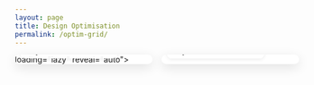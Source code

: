 ```yaml
---
layout: page
title: Design Optimisation
permalink: /optim-grid/
---
```


<!-- model-viewer runtime -->
<script type="module" src="https://unpkg.com/@google/model-viewer@latest/dist/model-viewer.min.js"></script>
<script nomodule src="https://unpkg.com/@google/model-viewer@latest/dist/model-viewer-legacy.js"></script>

<style>
  .grid {
    display: grid;
    grid-template-columns: repeat(4, 1fr);
    gap: 16px;
  }
  @media (max-width: 1200px) { .grid { grid-template-columns: repeat(2, 1fr); } }
  @media (max-width: 700px)  { .grid { grid-template-columns: 1fr; } }

  .tile {
    position: relative;
    background: #ffffff;         /* white */
    border-radius: 14px;
    overflow: hidden;
    box-shadow: 0 6px 20px rgba(0,0,0,.12);
  }
  .tile model-viewer {
    width: 100%;
    height: 260px;               /* adjust as you like */
    background: #ffffff;         /* white canvas */
    outline: none;
  }
  .caption {
    position: absolute;
    left: 10px; bottom: 10px;
    padding: 6px 10px;
    background: rgba(255,255,255,.92);
    color: #111;
    font: 600 13px/1.2 system-ui, -apple-system, Segoe UI, Roboto, sans-serif;
    border-radius: 8px;
    letter-spacing: .2px;
    box-shadow: 0 2px 6px rgba(0,0,0,.08);
  }
  .caption .meta { opacity: .85; font-weight: 500; }
</style>

<div class="grid">

  <!-- Repeat for eight populations -->
  <div class="tile" data-meta="{{ '/assets/flow/pop_00_meta.json' | relative_url }}">
    <model-viewer
      src="{{ '/assets/flow/pop_00_opt.glb' | relative_url }}"
      autoplay
      camera-controls
      disable-zoom
      disable-pan
      interaction-prompt="none"
      exposure="1"
      shadow-intensity="0"
      animation-name="frames"
      camera-orbit="180deg 75deg auto"  <!-- same feel as your working single viewer -->
      loading="lazy"
      reveal="auto">
    </model-viewer>
    <div class="caption">Pop 00 — <span class="meta">Gen <span class="gen">—</span> • Cd <span class="cd">—</span></span></div>
  </div>

  <div class="tile" data-meta="{{ '/assets/flow/pop_01_meta.json' | relative_url }}">
    <model-viewer src="{{ '/assets/flow/pop_01_opt.glb' | relative_url }}" autoplay camera-controls disable-zoom disable-pan
      interaction-prompt="none" exposure="1" shadow-intensity="0" animation-name="frames"
      camera-orbit="180deg 75deg auto" loading="lazy" reveal="auto"></model-viewer>
    <div class="caption">Pop 01 — <span class="meta">Gen <span class="gen">—</span> • Cd <span class="cd">—</span></span></div>
  </div>

  <div class="tile" data-meta="{{ '/assets/flow/pop_02_meta.json' | relative_url }}">
    <model-viewer src="{{ '/assets/flow/pop_02_opt.glb' | relative_url }}" autoplay camera-controls disable-zoom disable-pan
      interaction-prompt="none" exposure="1" shadow-intensity="0" animation-name="frames"
      camera-orbit="180deg 75deg auto" loading="lazy" reveal="auto"></model-viewer>
    <div class="caption">Pop 02 — <span class="meta">Gen <span class="gen">—</span> • Cd <span class="cd">—</span></span></div>
  </div>

  <div class="tile" data-meta="{{ '/assets/flow/pop_03_meta.json' | relative_url }}">
    <model-viewer src="{{ '/assets/flow/pop_03_opt.glb' | relative_url }}" autoplay camera-controls disable-zoom disable-pan
      interaction-prompt="none" exposure="1" shadow-intensity="0" animation-name="frames"
      camera-orbit="180deg 75deg auto" loading="lazy" reveal="auto"></model-viewer>
    <div class="caption">Pop 03 — <span class="meta">Gen <span class="gen">—</span> • Cd <span class="cd">—</span></span></div>
  </div>

  <div class="tile" data-meta="{{ '/assets/flow/pop_04_meta.json' | relative_url }}">
    <model-viewer src="{{ '/assets/flow/pop_04_opt.glb' | relative_url }}" autoplay camera-controls disable-zoom disable-pan
      interaction-prompt="none" exposure="1" shadow-intensity="0" animation-name="frames"
      camera-orbit="180deg 75deg auto" loading="lazy" reveal="auto"></model-viewer>
    <div class="caption">Pop 04 — <span class="meta">Gen <span class="gen">—</span> • Cd <span class="cd">—</span></span></div>
  </div>

  <div class="tile" data-meta="{{ '/assets/flow/pop_05_meta.json' | relative_url }}">
    <model-viewer src="{{ '/assets/flow/pop_05_opt.glb' | relative_url }}" autoplay camera-controls disable-zoom disable-pan
      interaction-prompt="none" exposure="1" shadow-intensity="0" animation-name="frames"
      camera-orbit="180deg 75deg auto" loading="lazy" reveal="auto"></model-viewer>
    <div class="caption">Pop 05 — <span class="meta">Gen <span class="gen">—</span> • Cd <span class="cd">—</span></span></div>
  </div>

  <div class="tile" data-meta="{{ '/assets/flow/pop_06_meta.json' | relative_url }}">
    <model-viewer src="{{ '/assets/flow/pop_06_opt.glb' | relative_url }}" autoplay camera-controls disable-zoom disable-pan
      interaction-prompt="none" exposure="1" shadow-intensity="0" animation-name="frames"
      camera-orbit="180deg 75deg auto" loading="lazy" reveal="auto"></model-viewer>
    <div class="caption">Pop 06 — <span class="meta">Gen <span class="gen">—</span> • Cd <span class="cd">—</span></span></div>
  </div>

  <div class="tile" data-meta="{{ '/assets/flow/pop_07_meta.json' | relative_url }}">
    <model-viewer src="{{ '/assets/flow/pop_07_opt.glb' | relative_url }}" autoplay camera-controls disable-zoom disable-pan
      interaction-prompt="none" exposure="1" shadow-intensity="0" animation-name="frames"
      camera-orbit="180deg 75deg auto" loading="lazy" reveal="auto"></model-viewer>
    <div class="caption">Pop 07 — <span class="meta">Gen <span class="gen">—</span> • Cd <span class="cd">—</span></span></div>
  </div>

</div>

<script>
  // Start animation explicitly and fill labels from meta JSONs
  document.addEventListener('DOMContentLoaded', () => {
    document.querySelectorAll('.tile').forEach(tile => {
      const mv = tile.querySelector('model-viewer');
      const genSpan = tile.querySelector('.gen');
      const cdSpan  = tile.querySelector('.cd');
      const metaUrl = tile.getAttribute('data-meta');

      mv.addEventListener('load', () => {
        // play the "frames" animation once
        try {
          mv.animationName = 'frames';
          // model-viewer loops by default; stop at end:
          mv.addEventListener('timeupdate', () => {
            if (mv.currentTime >= mv.duration && mv.duration > 0) mv.pause();
          }, { once: true });
          mv.play();
        } catch (e) { /* ignore */ }
      });

      // Fill Gen/Cd
      if (metaUrl) {
        fetch(metaUrl).then(r => r.json()).then(meta => {
          const gens = Array.isArray(meta.cd) ? meta.cd.length : (meta.gens || null);
          if (gens != null) genSpan.textContent = gens - 1; // zero-based
          if (Array.isArray(meta.cd) && meta.cd.length) {
            cdSpan.textContent = Number(meta.cd[meta.cd.length - 1]).toFixed(4);
          } else if (typeof meta.cd === 'number') {
            cdSpan.textContent = Number(meta.cd).toFixed(4);
          }
        }).catch(() => { /* leave defaults */ });
      }
    });
  });
</script>

